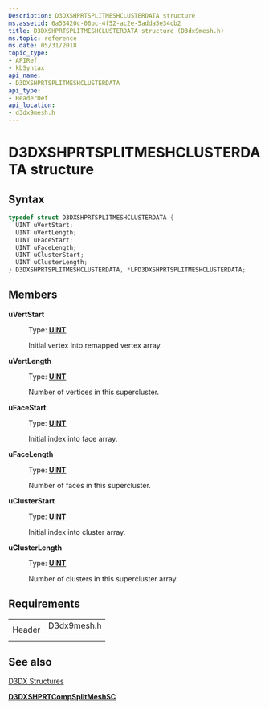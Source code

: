 ```yaml
---
Description: D3DXSHPRTSPLITMESHCLUSTERDATA structure
ms.assetid: 6a53420c-06bc-4f52-ac2e-5adda5e34cb2
title: D3DXSHPRTSPLITMESHCLUSTERDATA structure (D3dx9mesh.h)
ms.topic: reference
ms.date: 05/31/2018
topic_type: 
- APIRef
- kbSyntax
api_name: 
- D3DXSHPRTSPLITMESHCLUSTERDATA
api_type: 
- HeaderDef
api_location: 
- d3dx9mesh.h
---
```


# D3DXSHPRTSPLITMESHCLUSTERDATA structure

## Syntax


```C++
typedef struct D3DXSHPRTSPLITMESHCLUSTERDATA {
  UINT uVertStart;
  UINT uVertLength;
  UINT uFaceStart;
  UINT uFaceLength;
  UINT uClusterStart;
  UINT uClusterLength;
} D3DXSHPRTSPLITMESHCLUSTERDATA, *LPD3DXSHPRTSPLITMESHCLUSTERDATA;
```



## Members

<dl> <dt>

**uVertStart**
</dt> <dd>

Type: **[**UINT**](https://msdn.microsoft.com/library/Aa383751(v=VS.85).aspx)**

</dd> <dd>

Initial vertex into remapped vertex array.

</dd> <dt>

**uVertLength**
</dt> <dd>

Type: **[**UINT**](https://msdn.microsoft.com/library/Aa383751(v=VS.85).aspx)**

</dd> <dd>

Number of vertices in this supercluster.

</dd> <dt>

**uFaceStart**
</dt> <dd>

Type: **[**UINT**](https://msdn.microsoft.com/library/Aa383751(v=VS.85).aspx)**

</dd> <dd>

Initial index into face array.

</dd> <dt>

**uFaceLength**
</dt> <dd>

Type: **[**UINT**](https://msdn.microsoft.com/library/Aa383751(v=VS.85).aspx)**

</dd> <dd>

Number of faces in this supercluster.

</dd> <dt>

**uClusterStart**
</dt> <dd>

Type: **[**UINT**](https://msdn.microsoft.com/library/Aa383751(v=VS.85).aspx)**

</dd> <dd>

Initial index into cluster array.

</dd> <dt>

**uClusterLength**
</dt> <dd>

Type: **[**UINT**](https://msdn.microsoft.com/library/Aa383751(v=VS.85).aspx)**

</dd> <dd>

Number of clusters in this supercluster array.

</dd> </dl>

## Requirements



|                   |                                                                                        |
|-------------------|----------------------------------------------------------------------------------------|
| Header<br/> | <dl> <dt>D3dx9mesh.h</dt> </dl> |



## See also

<dl> <dt>

[D3DX Structures](dx9-graphics-reference-d3dx-structures.md)
</dt> <dt>

[**D3DXSHPRTCompSplitMeshSC**](d3dxshprtcompsplitmeshsc.md)
</dt> </dl>

 

 




